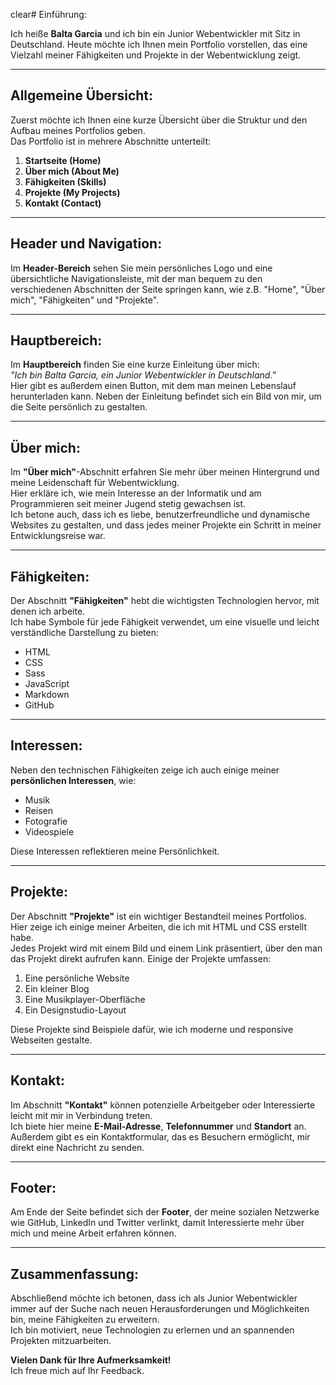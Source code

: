 clear# Einführung:
 
Ich heiße **Balta Garcia** und ich bin ein Junior Webentwickler mit Sitz in Deutschland. Heute möchte ich Ihnen mein Portfolio vorstellen, das eine Vielzahl meiner Fähigkeiten und Projekte in der Webentwicklung zeigt.

---

## Allgemeine Übersicht:
Zuerst möchte ich Ihnen eine kurze Übersicht über die Struktur und den Aufbau meines Portfolios geben.  
Das Portfolio ist in mehrere Abschnitte unterteilt:

1. **Startseite (Home)**
2. **Über mich (About Me)**
3. **Fähigkeiten (Skills)**
4. **Projekte (My Projects)**
5. **Kontakt (Contact)**

---

## Header und Navigation:
Im **Header-Bereich** sehen Sie mein persönliches Logo und eine übersichtliche Navigationsleiste, mit der man bequem zu den verschiedenen Abschnitten der Seite springen kann, wie z.B. "Home", "Über mich", "Fähigkeiten" und "Projekte".

---

## Hauptbereich:
Im **Hauptbereich** finden Sie eine kurze Einleitung über mich:  
_"Ich bin Balta Garcia, ein Junior Webentwickler in Deutschland."_  
Hier gibt es außerdem einen Button, mit dem man meinen Lebenslauf herunterladen kann. Neben der Einleitung befindet sich ein Bild von mir, um die Seite persönlich zu gestalten.

---

## Über mich:
Im **"Über mich"**-Abschnitt erfahren Sie mehr über meinen Hintergrund und meine Leidenschaft für Webentwicklung.  
Hier erkläre ich, wie mein Interesse an der Informatik und am Programmieren seit meiner Jugend stetig gewachsen ist.  
Ich betone auch, dass ich es liebe, benutzerfreundliche und dynamische Websites zu gestalten, und dass jedes meiner Projekte ein Schritt in meiner Entwicklungsreise war.

---

## Fähigkeiten:
Der Abschnitt **"Fähigkeiten"** hebt die wichtigsten Technologien hervor, mit denen ich arbeite.  
Ich habe Symbole für jede Fähigkeit verwendet, um eine visuelle und leicht verständliche Darstellung zu bieten:

- HTML
- CSS
- Sass
- JavaScript
- Markdown
- GitHub

---

## Interessen:
Neben den technischen Fähigkeiten zeige ich auch einige meiner **persönlichen Interessen**, wie:

- Musik
- Reisen
- Fotografie
- Videospiele

Diese Interessen reflektieren meine Persönlichkeit.

---

## Projekte:
Der Abschnitt **"Projekte"** ist ein wichtiger Bestandteil meines Portfolios.  
Hier zeige ich einige meiner Arbeiten, die ich mit HTML und CSS erstellt habe.  
Jedes Projekt wird mit einem Bild und einem Link präsentiert, über den man das Projekt direkt aufrufen kann. Einige der Projekte umfassen:

1. Eine persönliche Website
2. Ein kleiner Blog
3. Eine Musikplayer-Oberfläche
4. Ein Designstudio-Layout

Diese Projekte sind Beispiele dafür, wie ich moderne und responsive Webseiten gestalte.

---

## Kontakt:
Im Abschnitt **"Kontakt"** können potenzielle Arbeitgeber oder Interessierte leicht mit mir in Verbindung treten.  
Ich biete hier meine **E-Mail-Adresse**, **Telefonnummer** und **Standort** an. Außerdem gibt es ein Kontaktformular, das es Besuchern ermöglicht, mir direkt eine Nachricht zu senden.

---

## Footer:
Am Ende der Seite befindet sich der **Footer**, der meine sozialen Netzwerke wie GitHub, LinkedIn und Twitter verlinkt, damit Interessierte mehr über mich und meine Arbeit erfahren können.

---

## Zusammenfassung:
Abschließend möchte ich betonen, dass ich als Junior Webentwickler immer auf der Suche nach neuen Herausforderungen und Möglichkeiten bin, meine Fähigkeiten zu erweitern.  
Ich bin motiviert, neue Technologien zu erlernen und an spannenden Projekten mitzuarbeiten.

**Vielen Dank für Ihre Aufmerksamkeit!**  
Ich freue mich auf Ihr Feedback.
